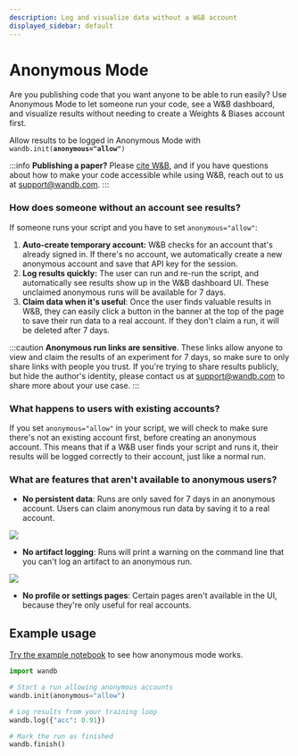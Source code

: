 ```yaml
---
description: Log and visualize data without a W&B account
displayed_sidebar: default
---
```


# Anonymous Mode

Are you publishing code that you want anyone to be able to run easily? Use Anonymous Mode to let someone run your code, see a W&B dashboard, and visualize results without needing to create a Weights & Biases account first.

Allow results to be logged in Anonymous Mode with `wandb.init(`**`anonymous="allow"`**`)`

:::info
**Publishing a paper?** Please [cite W&B](https://docs.wandb.ai/company/academics#bibtex-citation), and if you have questions about how to make your code accessible while using W&B, reach out to us at support@wandb.com.
:::

### How does someone without an account see results?

If someone runs your script and you have to set `anonymous="allow"`:

1. **Auto-create temporary account:** W&B checks for an account that's already signed in. If there's no account, we automatically create a new anonymous account and save that API key for the session.
2. **Log results quickly:** The user can run and re-run the script, and automatically see results show up in the W&B dashboard UI. These unclaimed anonymous runs will be available for 7 days.
3. **Claim data when it's useful**: Once the user finds valuable results in W&B, they can easily click a button in the banner at the top of the page to save their run data to a real account. If they don't claim a run, it will be deleted after 7 days.

:::caution
**Anonymous run links are sensitive**. These links allow anyone to view and claim the results of an experiment for 7 days, so make sure to only share links with people you trust. If you're trying to share results publicly, but hide the author's identity, please contact us at support@wandb.com to share more about your use case.
:::

### What happens to users with existing accounts?

If you set `anonymous="allow"` in your script, we will check to make sure there's not an existing account first, before creating an anonymous account. This means that if a W&B user finds your script and runs it, their results will be logged correctly to their account, just like a normal run.

### What are features that aren't available to anonymous users?

*   **No persistent data**: Runs are only saved for 7 days in an anonymous account. Users can claim anonymous run data by saving it to a real account.


![](@site/static/images/app_ui/anon_mode_no_data.png)

*   **No artifact logging**: Runs will print a warning on the command line that you can't log an artifact to an anonymous run.

![](@site/static/images/app_ui/anon_example_warning.png)

* **No profile or settings pages**: Certain pages aren't available in the UI, because they're only useful for real accounts.

## Example usage

[Try the example notebook](http://bit.ly/anon-mode) to see how anonymous mode works.

```python
import wandb

# Start a run allowing anonymous accounts
wandb.init(anonymous="allow")

# Log results from your training loop
wandb.log({"acc": 0.91})

# Mark the run as finished
wandb.finish()
```
